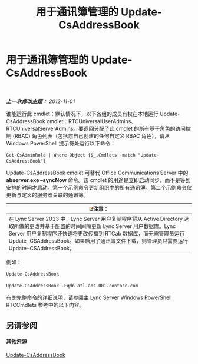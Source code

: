 ﻿---
title: 用于通讯簿管理的 Update-CsAddressBook
TOCTitle: 用于通讯簿管理的 Update-CsAddressBook
ms:assetid: 0ffd2ef8-201c-44aa-8c64-1c7b0eaa7d48
ms:mtpsurl: https://technet.microsoft.com/zh-cn/library/Gg429695(v=OCS.15)
ms:contentKeyID: 49312022
ms.date: 05/19/2016
mtps_version: v=OCS.15
ms.translationtype: HT
---

# 用于通讯簿管理的 Update-CsAddressBook

 

_**上一次修改主题：** 2012-11-01_

谁能运行此 cmdlet：默认情况下，以下各组的成员有权在本地运行 Update-CsAddressBook cmdlet：RTCUniversalUserAdmins、RTCUniversalServerAdmins。要返回分配了此 cmdlet 的所有基于角色的访问控制 (RBAC) 角色列表（包括您自己创建的任何自定义 RBAC 角色），请从 Windows PowerShell 提示符处运行以下命令：

    Get-CsAdminRole | Where-Object {$_.Cmdlets -match "Update-CsAddressBook"}

Update-CsAddressBook cmdlet 可替代 Office Communications Server 中的 **abserver.exe –syncNow** 命令。该 cmdlet 的用途是立即启动同步，而不是等到安排的时间才启动。第一个示例命令更新组织中的所有通讯簿。第二个示例命令仅更新与定义的服务器关联的通讯簿。

<table>
<thead>
<tr class="header">
<th><img src="images/Dn783119.note(OCS.15).gif" title="note" alt="note" />注意：</th>
</tr>
</thead>
<tbody>
<tr class="odd">
<td>在 Lync Server 2013 中，Lync Server 用户复制程序将从 Active Directory 选取所做的更改并基于配置的时间间隔更新 Lync Server 用户数据库。Lync Server 用户复制程序还快速将更改传播到 RTCab 数据库，而无需管理员运行 Update-CSAddressBook。如果启用了通讯簿文件下载，则管理员只需要运行 Update-CSAddressBook。</td>
</tr>
</tbody>
</table>


例如：

    Update-CsAddressBook

    Update-CsAddressBook -Fqdn atl-abs-001.contoso.com

有关完整命令的详细说明，请参阅主 Lync Server Windows PowerShell RTCCmdlets 参考中的以下内容。

## 另请参阅

#### 其他资源

[Update-CsAddressBook](update-csaddressbook.md)

